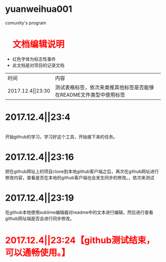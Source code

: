 # yuanweihua001
comunity's program<br/>
<ul>
<h1 style="color:red;">文档编辑说明</h1>
<li>红色字体为标志性事件</li>
<li>此文档是对项目的记录文档</li>
</ul>
<table>
	<tr>
		<td>时间</td>
		<td>内容</td>
	</tr>
	<tr>
		<td>2017.12.4||23:30</td>
		<td>测试表格标签，依次来类推其他标签是否能够在README文件类型中使用标签</td>
	</tr>
</table>
<h1>2017.12.4||23:4</h1><br>
开始github的学习，学习好这个工具，开始接下来的任务。
<h1>2017.12.4||23:16</h1>
把在github网址上的项目clone到本地github客户端之后，再次在github网址进行修改内容，查看是否在本地的github客户端也会发生同步的修改。，依次来测试
<h1>2017.12.4||23:19</h1>
在github本地使用sublime编辑器对readme中的文本进行编辑，然后进行查看github网址端是否会进行同步修改。
<h1 style="color:red;">2017.12.4||23:24【github测试结束，可以通畅使用。】</h1>
